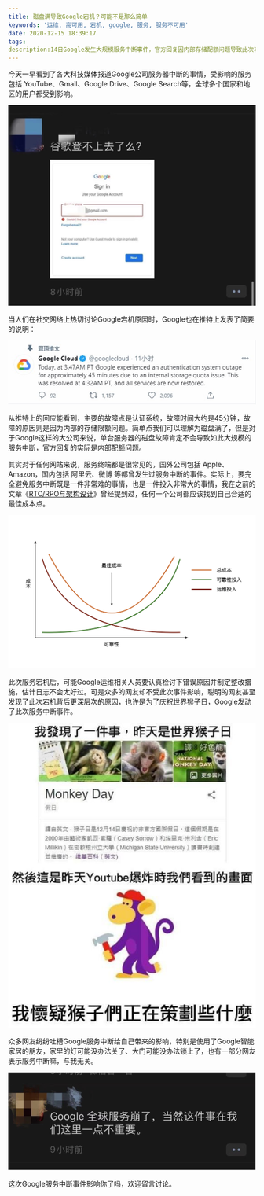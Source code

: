 ```yaml
---
title: 磁盘满导致Google宕机？可能不是那么简单
keywords: '运维, 高可用, 宕机, google, 服务, 服务不可用'
date: 2020-12-15 18:39:17
tags:
description:14日Google发生大规模服务中断事件，官方回复因内部存储配额问题导致此次事件发生。
---
```



今天一早看到了各大科技媒体报道Google公司服务器中断的事情，受影响的服务包括 YouTube、Gmail、Google Drive、Google Search等，全球多个国家和地区的用户都受到影响。

![1708b4885758a12763dca26c0b140381](20201215-google-outage/1708b4885758a12763dca26c0b140381.png)

当人们在社交网络上热切讨论Google宕机原因时，Google也在推特上发表了简要的说明：

![1671607999063_.pic](20201215-google-outage/1671607999063_.pic.jpg)

从推特上的回应能看到，主要的故障点是认证系统，故障时间大约是45分钟，故障的原因则是因为内部的存储限额问题。简单点我们可以理解为磁盘满了，但是对于Google这样的大公司来说，单台服务器的磁盘故障肯定不会导致如此大规模的服务中断，官方回复的实际是内部配额问题。

其实对于任何网站来说，服务终端都是很常见的，国外公司包括 Apple、Amazon，国内包括 阿里云、微博 等都曾发生过服务中断的事件。实际上，要完全避免服务中断既是一件非常难的事情，也是一件投入非常大的事情，我在之前的文章《[RTO/RPO与架构设计](https://mp.weixin.qq.com/s?__biz=MjM5MTA1MDI2NA==&mid=2579533177&idx=1&sn=60fc18efe1e0ce10a723995e12da7c6e&chksm=ba8f520e8df8db18a1eeadc1a14fce1c1c1736f572f238c5871905ff65a09b7216e1f2ad2a0a&token=110902014&lang=zh_CN#rd)》曾经提到过，任何一个公司都应该找到自己合适的最佳成本点。

![](20201215-google-outage/image-20201201185036148.png)

此次服务宕机后，可能Google运维相关人员要认真检讨下错误原因并制定整改措施，估计日志不会太好过。可是众多的网友却不受此次事件影响，聪明的网友甚至发现了此次宕机背后更深层次的原因，也许是为了庆祝世界猴子日，Google发动了此次服务中断事件。

![1701608024957_.pic_hd](20201215-google-outage/1701608024957_.pic_hd.jpg)

众多网友纷纷吐槽Google服务中断给自己带来的影响，特别是使用了Google智能家居的朋友，家里的灯可能没办法关了、大门可能没办法锁上了，也有一部分网友表示服务中断嘛，与我无关。

![img](20201215-google-outage/article-body.png)

这次Google服务中断事件影响你了吗，欢迎留言讨论。